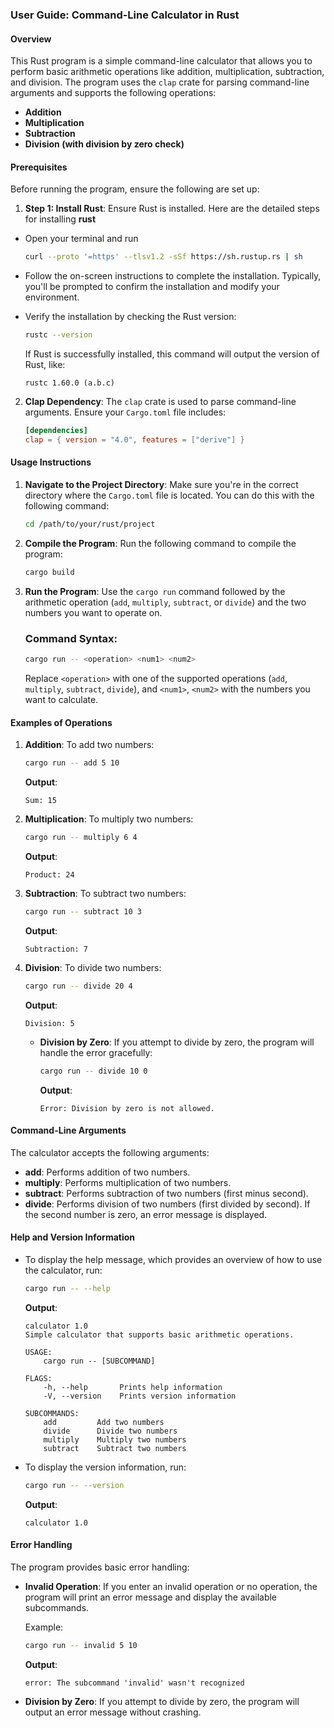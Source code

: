 ### User Guide: Command-Line Calculator in Rust

#### Overview
This Rust program is a simple command-line calculator that allows you to perform basic arithmetic operations like addition, multiplication, subtraction, and division. The program uses the `clap` crate for parsing command-line arguments and supports the following operations:

- **Addition**
- **Multiplication**
- **Subtraction**
- **Division (with division by zero check)**

#### Prerequisites
Before running the program, ensure the following are set up:

1. **Step 1: Install Rust**: Ensure Rust is installed. Here are the detailed steps for installing **rust**

- Open your terminal and run 

   ```bash
   curl --proto '=https' --tlsv1.2 -sSf https://sh.rustup.rs | sh
   ```

- Follow the on-screen instructions to complete the installation. Typically, you'll be prompted to confirm the installation and modify your environment.

- Verify the installation by checking the Rust version:

   ```bash
   rustc --version
   ```

   If Rust is successfully installed, this command will output the version of Rust, like:
   ```
   rustc 1.60.0 (a.b.c)
   ```

2. **Clap Dependency**: The `clap` crate is used to parse command-line arguments. Ensure your `Cargo.toml` file includes:

   ```toml
   [dependencies]
   clap = { version = "4.0", features = ["derive"] }
   ```

#### Usage Instructions

1. **Navigate to the Project Directory**:
   Make sure you're in the correct directory where the `Cargo.toml` file is located. You can do this with the following command:
   
   ```bash
   cd /path/to/your/rust/project
   ```

2. **Compile the Program**:
   Run the following command to compile the program:
   
   ```bash
   cargo build
   ```

3. **Run the Program**:
   Use the `cargo run` command followed by the arithmetic operation (`add`, `multiply`, `subtract`, or `divide`) and the two numbers you want to operate on.

   ### Command Syntax:
   ```bash
   cargo run -- <operation> <num1> <num2>
   ```

   Replace `<operation>` with one of the supported operations (`add`, `multiply`, `subtract`, `divide`), and `<num1>`, `<num2>` with the numbers you want to calculate.

#### Examples of Operations

1. **Addition**:
   To add two numbers:
   
   ```bash
   cargo run -- add 5 10
   ```
   **Output**:
   ```
   Sum: 15
   ```

2. **Multiplication**:
   To multiply two numbers:
   
   ```bash
   cargo run -- multiply 6 4
   ```
   **Output**:
   ```
   Product: 24
   ```

3. **Subtraction**:
   To subtract two numbers:
   
   ```bash
   cargo run -- subtract 10 3
   ```
   **Output**:
   ```
   Subtraction: 7
   ```

4. **Division**:
   To divide two numbers:
   
   ```bash
   cargo run -- divide 20 4
   ```
   **Output**:
   ```
   Division: 5
   ```

   - **Division by Zero**: If you attempt to divide by zero, the program will handle the error gracefully:
   
     ```bash
     cargo run -- divide 10 0
     ```
     **Output**:
     ```
     Error: Division by zero is not allowed.
     ```

#### Command-Line Arguments

The calculator accepts the following arguments:

- **add**: Performs addition of two numbers.
- **multiply**: Performs multiplication of two numbers.
- **subtract**: Performs subtraction of two numbers (first minus second).
- **divide**: Performs division of two numbers (first divided by second). If the second number is zero, an error message is displayed.

#### Help and Version Information

- To display the help message, which provides an overview of how to use the calculator, run:

  ```bash
  cargo run -- --help
  ```

  **Output**:
  ```
  calculator 1.0
  Simple calculator that supports basic arithmetic operations.

  USAGE:
      cargo run -- [SUBCOMMAND]

  FLAGS:
      -h, --help       Prints help information
      -V, --version    Prints version information

  SUBCOMMANDS:
      add         Add two numbers
      divide      Divide two numbers
      multiply    Multiply two numbers
      subtract    Subtract two numbers
  ```

- To display the version information, run:

  ```bash
  cargo run -- --version
  ```

  **Output**:
  ```
  calculator 1.0
  ```

#### Error Handling

The program provides basic error handling:

- **Invalid Operation**: If you enter an invalid operation or no operation, the program will print an error message and display the available subcommands.
  
  Example:
  ```bash
  cargo run -- invalid 5 10
  ```

  **Output**:
  ```
  error: The subcommand 'invalid' wasn't recognized
  ```

- **Division by Zero**: If you attempt to divide by zero, the program will output an error message without crashing.

